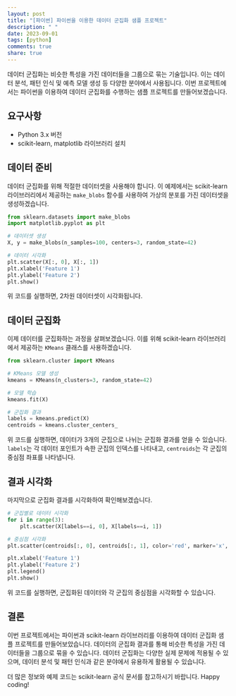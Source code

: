 ```yaml
---
layout: post
title: "[파이썬] 파이썬을 이용한 데이터 군집화 샘플 프로젝트"
description: " "
date: 2023-09-01
tags: [python]
comments: true
share: true
---
```


데이터 군집화는 비슷한 특성을 가진 데이터들을 그룹으로 묶는 기술입니다. 이는 데이터 분석, 패턴 인식 및 예측 모델 생성 등 다양한 분야에서 사용됩니다. 이번 프로젝트에서는 파이썬을 이용하여 데이터 군집화를 수행하는 샘플 프로젝트를 만들어보겠습니다.

## 요구사항

- Python 3.x 버전
- scikit-learn, matplotlib 라이브러리 설치

## 데이터 준비

데이터 군집화를 위해 적절한 데이터셋을 사용해야 합니다. 이 예제에서는 scikit-learn 라이브러리에서 제공하는 `make_blobs` 함수를 사용하여 가상의 분포를 가진 데이터셋을 생성하겠습니다.

```python
from sklearn.datasets import make_blobs
import matplotlib.pyplot as plt

# 데이터셋 생성
X, y = make_blobs(n_samples=100, centers=3, random_state=42)

# 데이터 시각화
plt.scatter(X[:, 0], X[:, 1])
plt.xlabel('Feature 1')
plt.ylabel('Feature 2')
plt.show()
```

위 코드를 실행하면, 2차원 데이터셋이 시각화됩니다.

## 데이터 군집화

이제 데이터를 군집화하는 과정을 살펴보겠습니다. 이를 위해 scikit-learn 라이브러리에서 제공하는 `KMeans` 클래스를 사용하겠습니다.

```python
from sklearn.cluster import KMeans

# KMeans 모델 생성
kmeans = KMeans(n_clusters=3, random_state=42)

# 모델 학습
kmeans.fit(X)

# 군집화 결과
labels = kmeans.predict(X)
centroids = kmeans.cluster_centers_
```

위 코드를 실행하면, 데이터가 3개의 군집으로 나뉘는 군집화 결과를 얻을 수 있습니다. `labels`는 각 데이터 포인트가 속한 군집의 인덱스를 나타내고, `centroids`는 각 군집의 중심점 좌표를 나타냅니다.

## 결과 시각화

마지막으로 군집화 결과를 시각화하여 확인해보겠습니다.

```python
# 군집별로 데이터 시각화
for i in range(3):
    plt.scatter(X[labels==i, 0], X[labels==i, 1])

# 중심점 시각화
plt.scatter(centroids[:, 0], centroids[:, 1], color='red', marker='x', s=100, label='Centroids')

plt.xlabel('Feature 1')
plt.ylabel('Feature 2')
plt.legend()
plt.show()
```

위 코드를 실행하면, 군집화된 데이터와 각 군집의 중심점을 시각화할 수 있습니다.

## 결론

이번 프로젝트에서는 파이썬과 scikit-learn 라이브러리를 이용하여 데이터 군집화 샘플 프로젝트를 만들어보았습니다. 데이터의 군집화 결과를 통해 비슷한 특성을 가진 데이터들을 그룹으로 묶을 수 있습니다. 데이터 군집화는 다양한 실제 문제에 적용될 수 있으며, 데이터 분석 및 패턴 인식과 같은 분야에서 유용하게 활용될 수 있습니다.

더 많은 정보와 예제 코드는 scikit-learn 공식 문서를 참고하시기 바랍니다. Happy coding!